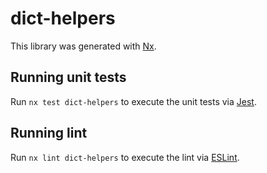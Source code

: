 # dict-helpers

This library was generated with [Nx](https://nx.dev).

## Running unit tests

Run `nx test dict-helpers` to execute the unit tests via [Jest](https://jestjs.io).

## Running lint

Run `nx lint dict-helpers` to execute the lint via [ESLint](https://eslint.org/).
